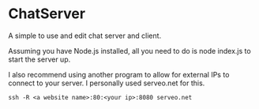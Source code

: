 # ChatServer
A simple to use and edit chat server and client.  

Assuming you have Node.js installed, all you need to do is node index.js to start the server up.

I also recommend using another program to allow for external IPs to connect to your server. I personally used serveo.net for this.

`ssh -R <a website name>:80:<your ip>:8080 serveo.net`
